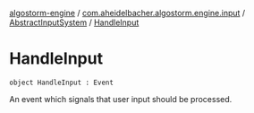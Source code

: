 [algostorm-engine](../../index.md) / [com.aheidelbacher.algostorm.engine.input](../index.md) / [AbstractInputSystem](index.md) / [HandleInput](.)

# HandleInput

`object HandleInput : Event`

An event which signals that user input should be processed.

